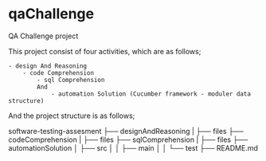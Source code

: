 # qaChallenge

QA Challenge project

This project consist of four activities, which are as follows;

    - design And Reasoning
        - code Comprehension
            - sql Comprehension 
            And
                - automation Solution (Cucumber framework - moduler data structure)
    
And the project structure is as follows;

software-testing-assesment
    ├── designAndReasoning
    |   ├── files
    ├── codeComprehension
    |   ├── files
    ├── sqlComprehension
    |   ├── files
    ├── automationSolution
    │   ├── src
    │   │   ├── main
    │   │   └── test
    ├── README.md
    
    
